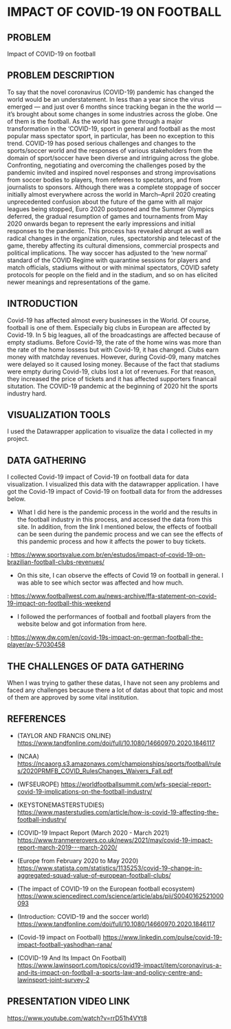 # IMPACT OF COVID-19 ON FOOTBALL

## PROBLEM 
Impact of COVID-19 on football

## PROBLEM DESCRIPTION
To say that the novel coronavirus (COVID-19) pandemic has changed the world would be an understatement. In less than a year since the virus emerged — and just over 6 months since tracking began in the the world — it’s brought about some changes in some industries across the globe. One of them is the football.
As the world has gone through a major transformation in the ‘COVID-19, sport in general and football as the most popular mass spectator sport, in particular, has been no exception to this trend.
COVID-19 has posed serious challenges and changes to the sports/soccer world and the responses of various stakeholders from the domain of sport/soccer have been diverse and intriguing across the globe.
Confronting, negotiating and overcoming the challenges posed by the pandemic invited and inspired novel responses and strong improvisations from soccer bodies to players, from referees to spectators, and from journalists to sponsors.
Although there was a complete stoppage of soccer initially almost everywhere across the world in March–April 2020 creating unprecedented confusion about the future of the game with all major leagues being stopped, Euro 2020 postponed and the Summer Olympics deferred, the gradual resumption of games and tournaments from May 2020 onwards began to represent the early impressions and initial responses to the pandemic.
This process has revealed abrupt as well as radical changes in the organization, rules, spectatorship and telecast of the game, thereby affecting its cultural dimensions, commercial prospects and political implications. The way soccer has adjusted to the ‘new normal’ standard of the COVID Regime with quarantine sessions for players and match officials, stadiums without or with minimal spectators, COVID safety protocols for people on the field and in the stadium, and so on has elicited newer meanings and representations of the game.

## INTRODUCTION
Covid-19 has affected almost every businesses in the World. Of course, football is one of them. Especially big clubs in European are affected by Covid-19.
In 5 big leagues, all of the broadcastings are affected because of empty stadiums.
Before Covid-19, the rate of the home wins was more than the rate of the home lossess but with Covid-19, it has changed.
Clubs earn money with matchday revenues. However, during Covid-09, many matches were delayed so it caused losing money.
Because of the fact that stadiums were empty during Covid-19, clubs lost a lot of revenues. For that reason, they increased the price of tickets and it has affected supporters financail situtation.
The COVID-19 pandemic at the beginning of 2020 hit the sports industry hard.

## VISUALIZATION TOOLS
I used the Datawrapper application to visualize the data I collected in my project.

## DATA GATHERING
I collected Covid-19 impact of Covid-19 on football data for data visualization. I visualized this data with the datawrapper application. I have got the Covid-19 impact of Covid-19 on football data for from the addresses below.

- What I did here is the pandemic process in the world and the results in the football industry in this process, and accessed the data from this site. In addition, from the link I mentioned below, the effects of football can be seen during the pandemic process and we can see the effects of this pandemic process and how it affects the power to buy tickets.
 
: https://www.sportsvalue.com.br/en/estudos/impact-of-covid-19-on-brazilian-football-clubs-revenues/

- On this site, I can observe the effects of Covid 19 on football in general. I was able to see which sector was affected and how much.

: https://www.footballwest.com.au/news-archive/ffa-statement-on-covid-19-impact-on-football-this-weekend

- I followed the performances of football and football players from the website below and got information from here.

: https://www.dw.com/en/covid-19s-impact-on-german-football-the-player/av-57030458

## THE CHALLENGES OF DATA GATHERING
When I was trying to gather these datas, I have not seen any problems and faced any challenges because there a lot of datas about that topic and most of them are approved by some vital institution.

## REFERENCES
- (TAYLOR AND FRANCIS ONLINE) https://www.tandfonline.com/doi/full/10.1080/14660970.2020.1846117
  
- (NCAA) https://ncaaorg.s3.amazonaws.com/championships/sports/football/rules/2020PRMFB_COVID_RulesChanges_Waivers_Fall.pdf
 
- (WFSEUROPE) https://worldfootballsummit.com/wfs-special-report-covid-19-implications-on-the-football-industry/

- (KEYSTONEMASTERSTUDIES) https://www.masterstudies.com/article/how-is-covid-19-affecting-the-football-industry/

- (COVID-19 Impact Report (March 2020 - March 2021) https://www.tranmererovers.co.uk/news/2021/may/covid-19-impact-report-march-2019---march-2020/

- (Europe from February 2020 to May 2020) https://www.statista.com/statistics/1135253/covid-19-change-in-aggregated-squad-value-of-european-football-clubs/

- (The impact of COVID-19 on the European football ecosystem) https://www.sciencedirect.com/science/article/abs/pii/S0040162521000093

- (Introduction: COVID-19 and the soccer world) https://www.tandfonline.com/doi/full/10.1080/14660970.2020.1846117

- (Covid-19 impact on Football) https://www.linkedin.com/pulse/covid-19-impact-football-yashodhan-rana/

- (COVID-19 And Its Impact On Football) https://www.lawinsport.com/topics/covid19-impact/item/coronavirus-a-and-its-impact-on-football-a-sports-law-and-policy-centre-and-lawinsport-joint-survey-2

## PRESENTATION VIDEO LINK 
https://www.youtube.com/watch?v=rrD51h4VYt8


